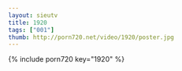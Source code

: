 ```yaml
--- 
layout: sieutv
title: 1920
tags: ["001"]
thumb: http://porn720.net/video/1920/poster.jpg
---
```

{% include porn720 key="1920" %} 
